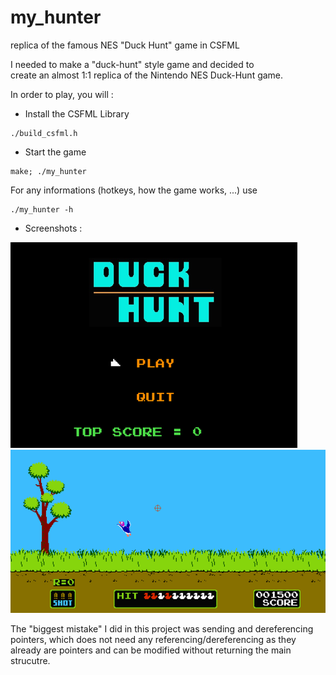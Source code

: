 # my_hunter
replica of the famous NES "Duck Hunt" game in CSFML  
  
I needed to make a "duck-hunt" style game and decided to  
create an almost 1:1 replica of the Nintendo NES Duck-Hunt game.  
  
In order to play, you will :
  
* Install the CSFML Library  
```
./build_csfml.h
```  
  
* Start the game
```
make; ./my_hunter
```  
  
For any informations (hotkeys, how the game works, ...) use  
  
```
./my_hunter -h
```  
  
* Screenshots :

![my_hunter_menu](https://github.com/pironc/my_hunter/blob/main/screenshots/my_hunter_menu_lowres.png "my_hunter game menu")  
![my_hunter_menu](https://github.com/pironc/my_hunter/blob/main/screenshots/my_hunter_game_lowres.png "my_hunter game menu")

The "biggest mistake" I did in this project was sending and dereferencing  
pointers, which does not need any referencing/dereferencing as they  
already are pointers and can be modified without returning the main strucutre.
